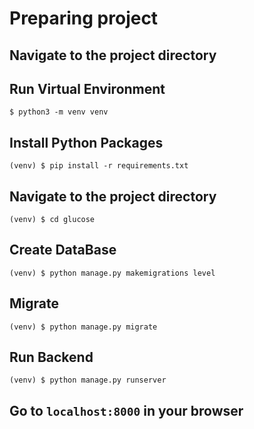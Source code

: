 # Preparing project

## Navigate to the project directory

## Run Virtual Environment

`$ python3 -m venv venv`

## Install Python Packages

`(venv) $ pip install -r requirements.txt`

## Navigate to the project directory

`(venv) $ cd glucose`

## Create DataBase

`(venv) $ python manage.py makemigrations level`


## Migrate

`(venv) $ python manage.py migrate`


## Run Backend

`(venv) $ python manage.py runserver`

## Go to `localhost:8000` in your browser
